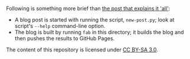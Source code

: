 Following is something more brief than [the post that explains it
\'all\'][]:

-   A blog post is started with running the script, `new-post.py`; look
    at script\'s `--help` command-line option.
-   The blog is built by running `fab` in this directory; it builds the
    blog and then pushes the results to GitHub Pages.

The content of this repository is licensed under [CC BY-SA 3.0].

  [the post that explains it \'all\']: http://tshepang.net/blogging-with-pelican
  [CC BY-SA 3.0]: http://creativecommons.org/licenses/by-sa/3.0
